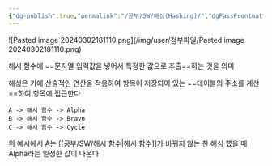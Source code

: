 ```yaml
---
{"dg-publish":true,"permalink":"/공부/SW/해싱(Hashing)/","dgPassFrontmatter":true}
---
```



![Pasted image 20240302181110.png](/img/user/첨부파일/Pasted image 20240302181110.png)

해시 함수에 ==문자열 입력값을 넣어서 특정한 값으로 추출==하는 것을 의미

해싱은 키에 산술적인 연산을 적용하여 항목이 저장되어 있는 ==테이블의 주소를 계산==하여 항목에 접근한다

```
A -> 해시 함수 -> Alpha
B -> 해시 함수 -> Bravo
C -> 해시 함수 -> Cycle
```

위 예시에서 A는 [[공부/SW/해시 함수\|해시 함수]]가 바뀌지 않는 한 해싱 헀을 때 Alpha라는 일정한 값이 나온다